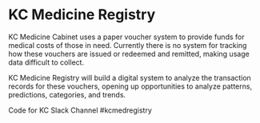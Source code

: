 
# KC Medicine Registry

KC Medicine Cabinet uses a paper voucher system to provide funds for medical costs of those in need. Currently there is no system for tracking how these vouchers are issued or redeemed and remitted, making usage data difficult to collect.

KC Medicine Registry will build a digital system to analyze the transaction records for these vouchers, opening up opportunities to analyze patterns, predictions, categories, and trends.


Code for KC Slack Channel     #kcmedregistry
